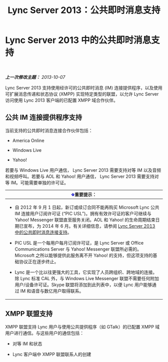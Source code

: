 ﻿---
title: Lync Server 2013：公共即时消息支持
TOCTitle: 公共即时消息支持
ms:assetid: 1f45163b-52c6-4a78-b9c8-dfe3abe4e5eb
ms:mtpsurl: https://technet.microsoft.com/zh-cn/library/JJ204732(v=OCS.15)
ms:contentKeyID: 49312206
ms.date: 05/19/2016
mtps_version: v=OCS.15
ms.translationtype: HT
---

# Lync Server 2013 中的公共即时消息支持

 

_**上一次修改主题：** 2013-10-07_

Lync Server 2013 支持使用经许可的公共即时消息 (IM) 连接提供程序，以及使用可扩展消息传递和状态协议 (XMPP) 实现特定类型的联盟，以允许 Lync Server 访问使用 Lync 2013 客户端的已配置 XMPP 域合作伙伴。

## 公共 IM 连接提供程序支持

当前支持的公共即时消息连接合作伙伴包括：

  - America Online

  - Windows Live

  - Yahoo\!

若要与 Windows Live 用户通信， Lync Server 2013 需要支持对等 IM 以及音频和视频呼叫。若要与 AOL 和 Yahoo\! 用户通信， Lync Server 2013 需要支持对等 IM。可能需要单独的许可证。

<table>
<colgroup>
<col style="width: 100%" />
</colgroup>
<thead>
<tr class="header">
<th><img src="images/Gg398794.important(OCS.15).gif" title="important" alt="important" />重要提示：</th>
</tr>
</thead>
<tbody>
<tr class="odd">
<td><ul>
<li><p>自 2012 年 9 月 1 日起，新订或续订合同不能再购买 Microsoft Lync 公共 IM 连接用户订阅许可证 (“PIC USL”)。拥有有效许可证的客户可继续与 Yahoo! Messenger 联盟直至服务关闭。AOL 和 Yahoo! 的生命周期结束日期已宣布，为 2014 年 6 月。有关详细信息，请参阅 <a href="lync-server-2013-support-for-public-instant-messenger-connectivity.md">Lync Server 2013 中的公共即时消息连接支持</a>。</p></li>
<li><p>PIC USL 是一个每用户每月订阅许可证，是 Lync Server 或 Office Communications Server 与 Yahoo! Messenger 联盟所必需的。Microsoft 之所以能够提供此服务离不开 Yahoo! 的支持，但这项支持的基础协议正在逐步终止。</p></li>
<li><p>Lync 是一个比以往更强大的工具，它实现了人员跨组织、跨地域的连接。除 Lync 标准 CAL 外，与 Windows Live Messenger 联盟不需要任何附加用户/设备许可证。Skype 联盟将添加到此列表中，以便 Lync 用户能够通过 IM 和语音与数亿用户取得联系。</p></li>
</ul></td>
</tr>
</tbody>
</table>


## XMPP 联盟支持

XMPP 联盟支持 Lync 用户与使用公共提供程序（如 GTalk）的已配置 XMPP 域用户进行通信。与这些用户的通信包括：

  - 对等 IM 和状态

  - Lync 客户端中 XMPP 联盟联系人的创建

